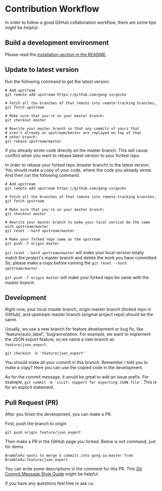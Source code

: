 # Contribution Workflow

In order to follow a good GitHub collaboration workflow, there are some tips might be helpful.

## Build a development environment

Please read the [installation section in the README](README.md#installation).

## Update to latest version

Run the following command to get the latest version.

```
# Add upstream
git remote add upstream https://github.com/gong-io/gecko

# Fetch all the branches of that remote into remote-tracking branches,
git fetch upstream

# Make sure that you're on your master branch:
git checkout master

# Rewrite your master branch so that any commits of yours that
# aren't already in upstream/master are replayed on top of that
# other branch:
git rebase upstream/master
```

If you already wrote code directly on the master branch. This will cause conflict when you want to rebase latest version to your forked repo.

In order to rebase your forked repo (master branch) to the latest version. You should make a copy of your code, where the code you already wrote. And then run the following command.

```
# Add upstream
git remote add upstream https://github.com/gong-io/gecko

# Fetch all the branches of that remote into remote-tracking branches,
git fetch upstream

# Make sure that you're on your master branch:
git checkout master

# Rewrite your master branch to make your local version be the same with upstream/master
git reset --hard upstream/master

# Make your forked repo same as the upstream
git push -f origin master
```

`git reset --hard upstream/master` will make your local version totally match the project's master branch and delete the work you have committed. So, please make a copy before running the `git reset --hard upstream/master`.

`git push -f origin master` will make your forked repo be same with the master branch.

## Development

Right now, your local master branch, origin master branch (forked repo in GitHub), and upstream master branch (original project repo) should be the same.

Usually, we use a new branch for feature development or bug fix, like 'feature/auto_label', 'bug/annotation. For example, we want to implement the JSON export feature, so we name a new branch as `feature/json_export`.

```
git checkout -b 'feature/json_export'
```

You should make all your commit in this branch. Remember I told you to make a copy? Here you can use the copied code in the development. 

As for the commit message, it would be great to add an issue prefix. For example, `git commit -m 'iss17: support for exporting JSON file'`. This is for an explicit statement.

## Pull Request (PR)

After you finish the development, you can make a PR.

First, push the branch to origin

```
git push origin feature/json_export
```

Then make a PR in the GitHub page you forked. Below is not command, just for demo.

```
BrambleXu wants to merge 5 commits into gong-io:master from BrambleXu:feature/json_export
```

You can write some descriptions in the comment for this PR. This [Git Commit Message Style Guide](http://udacity.github.io/git-styleguide/?utm_source=wanqu.co&utm_campaign=Wanqu+Daily&utm_medium=website) might be helpful.

If you have any questions feel free to ask us. 